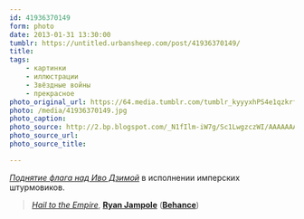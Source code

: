```yaml
---
id: 41936370149
form: photo
date: 2013-01-31 13:30:00
tumblr: https://untitled.urbansheep.com/post/41936370149/
title:
tags:
    - картинки
    - иллюстрации
    - Звёздные войны
    - прекрасное
photo_original_url: https://64.media.tumblr.com/tumblr_kyyyxhPS4e1qzkrfxo1_1280.jpg
photo: /media/41936370149.jpg
photo_caption: 
photo_source: http://2.bp.blogspot.com/_N1fIlm-iW7g/Sc1LwgzczWI/AAAAAAAAAGw/S5WaFDMb41A/s1600/stormtrooper_painter_03_SM.jpg
photo_source_url:
photo_source_title:

---
```


<p><p><i><a href="http://ahoy.tk-jk.net/Images8/Iwo_Jima/FlagRaisingPhotographIwoJima.jpg">Поднятие флага над Иво Дзимой</a></i> в исполнении имперских штурмовиков.</p>

<blockquote>
<p><a href="http://www.behance.net/Gallery/Hail-to-the-Empire/202564"><i>Hail to the Empire</i></a>, <a href="http://jampolinski.blogspot.com/"><b>Ryan Jampole</b></a> (<a href="http://www.behance.net/Jampolinski"><b>Behance</b></a>)</p></blockquote></p>
